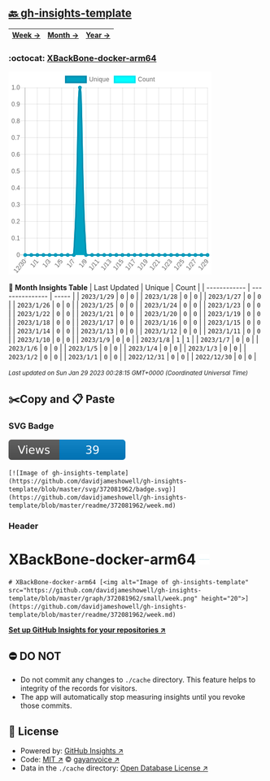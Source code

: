 ## [🔙 gh-insights-template](https://github.com/davidjameshowell/gh-insights-template)
| [**Week →**](https://github.com/davidjameshowell/gh-insights-template/blob/master/readme/372081962/week.md) | [**Month →**](https://github.com/davidjameshowell/gh-insights-template/blob/master/readme/372081962/month.md) | [**Year →**](https://github.com/davidjameshowell/gh-insights-template/blob/master/readme/372081962/year.md) |
 | ------------ | --------------- | ----- |

### :octocat: [XBackBone-docker-arm64](https://github.com/davidjameshowell/XBackBone-docker-arm64)
![Image of gh-insights-template](https://github.com/davidjameshowell/gh-insights-template/blob/master/graph/372081962/large/month.png)

**:calendar: Month Insights Table**
| Last Updated | Unique | Count |
 | ------------ | --------------- | ----- |
 | `2023/1/29` |  `0` | `0` |
 | `2023/1/28` |  `0` | `0` |
 | `2023/1/27` |  `0` | `0` |
 | `2023/1/26` |  `0` | `0` |
 | `2023/1/25` |  `0` | `0` |
 | `2023/1/24` |  `0` | `0` |
 | `2023/1/23` |  `0` | `0` |
 | `2023/1/22` |  `0` | `0` |
 | `2023/1/21` |  `0` | `0` |
 | `2023/1/20` |  `0` | `0` |
 | `2023/1/19` |  `0` | `0` |
 | `2023/1/18` |  `0` | `0` |
 | `2023/1/17` |  `0` | `0` |
 | `2023/1/16` |  `0` | `0` |
 | `2023/1/15` |  `0` | `0` |
 | `2023/1/14` |  `0` | `0` |
 | `2023/1/13` |  `0` | `0` |
 | `2023/1/12` |  `0` | `0` |
 | `2023/1/11` |  `0` | `0` |
 | `2023/1/10` |  `0` | `0` |
 | `2023/1/9` |  `0` | `0` |
 | `2023/1/8` |  `1` | `1` |
 | `2023/1/7` |  `0` | `0` |
 | `2023/1/6` |  `0` | `0` |
 | `2023/1/5` |  `0` | `0` |
 | `2023/1/4` |  `0` | `0` |
 | `2023/1/3` |  `0` | `0` |
 | `2023/1/2` |  `0` | `0` |
 | `2023/1/1` |  `0` | `0` |
 | `2022/12/31` |  `0` | `0` |
 | `2022/12/30` |  `0` | `0` |

<small><i>Last updated on Sun Jan 29 2023 00:28:15 GMT+0000 (Coordinated Universal Time)</i></small>

## ✂️Copy and 📋 Paste
### SVG Badge
[![Image of gh-insights-template](https://github.com/davidjameshowell/gh-insights-template/blob/master/svg/372081962/badge.svg)](https://github.com/davidjameshowell/gh-insights-template/blob/master/readme/372081962/week.md)
```readme
[![Image of gh-insights-template](https://github.com/davidjameshowell/gh-insights-template/blob/master/svg/372081962/badge.svg)](https://github.com/davidjameshowell/gh-insights-template/blob/master/readme/372081962/week.md)
```
### Header
# XBackBone-docker-arm64 [<img alt="Image of gh-insights-template" src="https://github.com/davidjameshowell/gh-insights-template/blob/master/graph/372081962/small/week.png" height="20">](https://github.com/davidjameshowell/gh-insights-template/blob/master/readme/372081962/week.md)
```readme
# XBackBone-docker-arm64 [<img alt="Image of gh-insights-template" src="https://github.com/davidjameshowell/gh-insights-template/blob/master/graph/372081962/small/week.png" height="20">](https://github.com/davidjameshowell/gh-insights-template/blob/master/readme/372081962/week.md)
```
[**Set up GitHub Insights for your repositories ↗️**](https://github.com/gayanvoice/github-insights)
## ⛔ DO NOT
- Do not commit any changes to `./cache` directory. This feature helps to integrity of the records for visitors.
- The app will automatically stop measuring insights until you revoke those commits.
## 📄 License
- Powered by: [GitHub Insights ↗️](https://github.com/gayanvoice/github-insights)
- Code: [MIT ↗️](./LICENSE) © [gayanvoice ↗️](https://github.com/gayanvoice)
- Data in the `./cache` directory: [Open Database License ↗️](https://opendatacommons.org/licenses/odbl/1-0/)